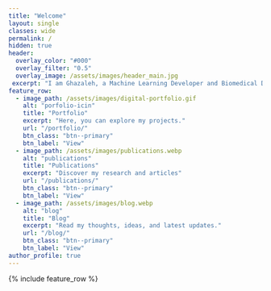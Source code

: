 ```yaml
---
title: "Welcome"
layout: single
classes: wide
permalink: /
hidden: true
header:
  overlay_color: "#000"
  overlay_filter: "0.5"
  overlay_image: /assets/images/header_main.jpg
 excerpt: "I am Ghazaleh, a Machine Learning Developer and Biomedical Data scientist. Here, you'll find my portfolio, blog posts, and resources on AI, machine learning, and data science."
feature_row:
  - image_path: /assets/images/digital-portfolio.gif
    alt: "porfolio-icin"
    title: "Portfolio"
    excerpt: "Here, you can explore my projects."
    url: "/portfolio/"
    btn_class: "btn--primary"
    btn_label: "View"
  - image_path: /assets/images/publications.webp
    alt: "publications"
    title: "Publications"
    excerpt: "Discover my research and articles"
    url: "/publications/"
    btn_class: "btn--primary"
    btn_label: "View"
  - image_path: /assets/images/blog.webp
    alt: "blog"
    title: "Blog"
    excerpt: "Read my thoughts, ideas, and latest updates."
    url: "/blog/"
    btn_class: "btn--primary"
    btn_label: "View"
author_profile: true   
---
```



{% include feature_row %}
